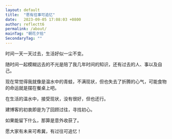```yaml
---
layout: default
title:  "愿有往事可追忆"
date:   2023-09-05 17:08:03 +0800
author: reflectt6
permalink: /about/
mainTag: "朝花夕拾"
SecondaryTag: ""
---
```

时间一天一天过去，生活好似一尘不变。

随时间一起模糊远去的不光是陪了我几年时间的知识，还有过去的人、事以及自己。

现在常觉得我就像是温水中的青蛙，不满现状，但也失去了折腾的心气，可能食物的命运就是摆在餐桌上吧。

在生活的温水中，接受现状，没有很好，但也还行。

建博客的初衷即是为了回顾过往，寻找初心。

如果能留下什么，那算是意外收获了。

愿大家有未来可希冀，有过往可追忆！
